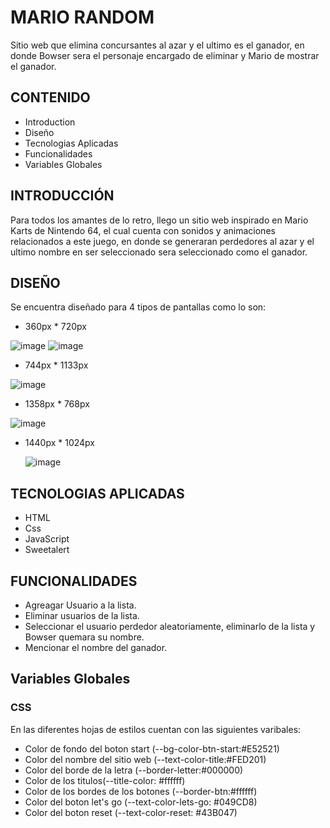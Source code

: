 # MARIO RANDOM
Sitio web que elimina concursantes al azar y  el ultimo es el ganador, en donde Bowser sera el personaje encargado de eliminar y Mario de mostrar el ganador.

## CONTENIDO
   
* Introduction
* Diseño
* Tecnologias Aplicadas
* Funcionalidades
* Variables Globales

## INTRODUCCIÓN
Para todos los amantes de lo retro, llego un sitio web inspirado en Mario Karts de Nintendo 64, el cual cuenta con sonidos y animaciones relacionados a este juego,
en donde se generaran perdedores al azar y el ultimo nombre en ser seleccionado sera seleccionado como el ganador.

## DISEÑO
Se encuentra diseñado para 4 tipos de pantallas como lo son:
* 360px * 720px
    
![image](https://user-images.githubusercontent.com/117925498/206206653-76eb2010-cb64-40b6-bc4a-77f6bebf0ba9.png) ![image](https://user-images.githubusercontent.com/117925498/206208249-63d25b49-effb-4b96-b5ac-9898e211a082.png)

 
* 744px * 1133px
    
![image](https://user-images.githubusercontent.com/117925498/206206823-08949cfd-9b38-4d16-9999-d1b48aba98dc.png) 

* 1358px * 768px
   
![image](https://user-images.githubusercontent.com/117925498/206207008-71137523-6282-4510-9a20-bc1d39f0a50c.png)

* 1440px * 1024px
  
  ![image](https://user-images.githubusercontent.com/117925498/206213459-ae624fa6-9052-4c0d-bf7b-7fcfd6b1403d.png)


## TECNOLOGIAS APLICADAS
 
* HTML
* Css
* JavaScript
* Sweetalert

## FUNCIONALIDADES
* Agreagar Usuario a la lista.
* Eliminar usuarios de la lista.
* Seleccionar el usuario perdedor aleatoriamente, eliminarlo de la lista y Bowser quemara su nombre.
* Mencionar el nombre del ganador.

## Variables Globales
### CSS
En las diferentes hojas de estilos cuentan con las siguientes varibales: 
* Color de fondo del boton start (--bg-color-btn-start:#E52521)
* Color del nombre del sitio web (--text-color-title:#FED201)
* Color del borde de la letra (--border-letter:#000000)
* Color de los titulos(--title-color: #ffffff)
* Color de los bordes de los botones (--border-btn:#ffffff)
* Color del boton let's go (--text-color-lets-go: #049CD8)
* Color del boton reset (--text-color-reset: #43B047)
